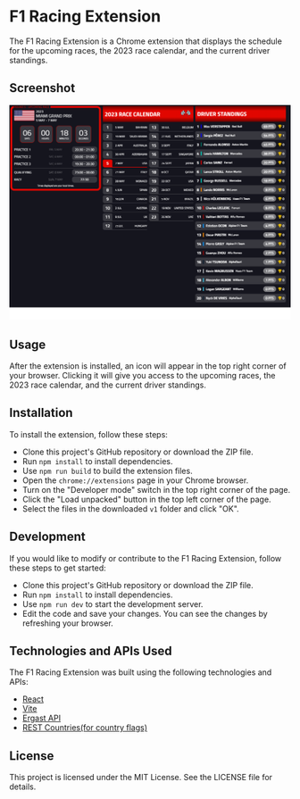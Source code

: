 # F1 Racing Extension

The F1 Racing Extension is a Chrome extension that displays the schedule for the upcoming races, the 2023 race calendar, and the current driver standings.

## Screenshot

![Screenshot of F1 Racing Extension](./screenshot.png "F1 Racing Extension")

## Usage

After the extension is installed, an icon will appear in the top right corner of your browser. Clicking it will give you access to the upcoming races, the 2023 race calendar, and the current driver standings.

## Installation

To install the extension, follow these steps:

- Clone this project's GitHub repository or download the ZIP file.
- Run `npm install` to install dependencies.
- Use `npm run build` to build the extension files.
- Open the `chrome://extensions` page in your Chrome browser.
- Turn on the "Developer mode" switch in the top right corner of the page.
- Click the "Load unpacked" button in the top left corner of the page.
- Select the files in the downloaded `v1` folder and click "OK".

## Development

If you would like to modify or contribute to the F1 Racing Extension, follow these steps to get started:

- Clone this project's GitHub repository or download the ZIP file.
- Run `npm install` to install dependencies.
- Use `npm run dev` to start the development server.
- Edit the code and save your changes. You can see the changes by refreshing your browser.

## Technologies and APIs Used

The F1 Racing Extension was built using the following technologies and APIs:

- [React](https://react.dev/)
- [Vite](https://vitejs.dev/)
- [Ergast API](http://ergast.com/mrd/)
- [REST Countries(for country flags)](https://restcountries.com/)

## License

This project is licensed under the MIT License. See the LICENSE file for details.
